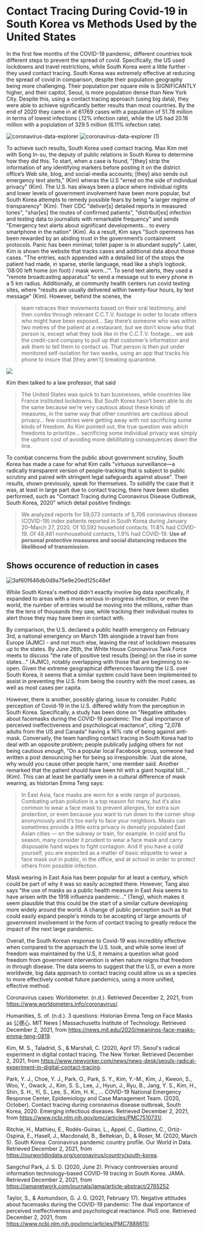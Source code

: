 # Contact Tracing During Covid-19 in South Korea vs Methods Used by the United States
In the first few months of the COVID-19 pandemic, different countries took different steps to prevent the spread of covid. Specifically, the US used lockdowns and travel restrictions, while South Korea went a little further - they used contact tracing. South Korea was extremely effective at reducing the spread of covid in comparison, despite their population geography being more challenging. Their population per square mile is SIGNIFICANTLY higher, and their capitol, Seoul, is more population dense than New York City. Despite this, using a contact tracing approach (using big data), they were able to achieve significantly better results than most countries. By the end of 2020 they came in at 61769 cases with a population of 51.78 million in terms of lowest infections (.12% infection rate), while the US had 20.16 million with a population of 329.5 million (6.11% infection rate).

![coronavirus-data-explorer](https://user-images.githubusercontent.com/65786240/144341023-7560a31c-cf47-4242-b9ae-1a8860865c43.png)
![coronavirus-data-explorer (1)](https://user-images.githubusercontent.com/65786240/144341078-80eb4c2d-f608-4b96-a6fe-e8a9f840f494.png)


To achieve such results, South Korea used contact tracing. Max Kim met with Song In-su, the deputy of public relations in South Korea to determine how they did this. To start, when a case is found, "[they] strip the information of any identifying markers before posting it on the district office’s Web site, blog, and social-media accounts; [they] also sends out emergency text alerts," (Kim) wheras the U.S "erred on the side of individual privacy" (Kim). The U.S. has always been a place where individual rights and lower levels of government involvement have been more popular, but South Korea attempts to remedy possible fears by being "a larger regime of transparency" (Kim). Their CDC "deliver[s] detailed reports in measured tones", "shar[es] the routes of confirmed patients", "distribut[es] infection and testing data to journalists with remarkable frequency" and sends "Emergency text alerts about significant developments... to every smartphone in the nation" (Kim). As a result, Kim says "Such openness has been rewarded by an abiding trust in the government’s containment protocols. Panic has been minimal; toilet paper is in abundant supply". Later, Kim is shown the website that tracks cases and additional data about those cases. "The entries, each appended with a detailed list of the stops the patient had made, in sparse, sterile language, read like a ship’s logbook. '08:00 left home (on foot) / mask worn...'". To send text alerts, they used a "remote broadcasting apparatus" to send a message out to every phone in a 5 km radius. Additionally, at community health centers run covid testing sites, where "results are usually delivered within twenty-four hours, by text message" (Kim). However, behind the scenes, the 

> team retraces their movements based on their oral testimony, and then combs through relevant C.C.T.V. footage in order to locate others who might have been exposed... Say there’s someone who was within two metres of the patient at a restaurant, but we don’t know who that person is, except what they look like in the C.C.T.V. footage... we ask the credit-card company to pull up that customer’s information and ask them to tell them to contact us. That person is then put under monitored self-isolation for two weeks, using an app that tracks his phone to insure that [they aren't] breaking quarantine.

![](https://user-images.githubusercontent.com/65786240/144350843-e50c3400-955b-4676-97c3-8e41c95062b6.png)

Kim then talked to a law professor, that said

>The United States was quick to ban businesses, while countries like France instituted lockdowns. But South Korea hasn’t been able to do the same because we’re very cautious about these kinds of measures, in the same way that other countries are cautious about privacy... few countries were getting away with not sacrificing some kinds of freedom. As Kim pointed out, the true question was which freedoms to prioritize... sacrificing some individual privacy was simply the upfront cost of avoiding more debilitating consequences down the line.

To combat concerns from the public about government scrutiny, South Korea has made a case for what Kim calls "virtuous surveillance—a radically transparent version of people-tracking that is subject to public scrutiny and paired with stringent legal safeguards against abuse". Their results, shown previously, speak for themselves. To solidify the case that it was, at least in large part due to contact tracing, there have been studies performed, such as "Contact Tracing during Coronavirus Disease Outbreak, South Korea, 2020" which detail positive findings:

>We analyzed reports for 59,073 contacts of 5,706 coronavirus disease (COVID-19) index patients reported in South Korea during January 20–March 27, 2020. Of 10,592 household contacts, 11.8% had COVID-19. Of 48,481 nonhousehold contacts, 1.9% had COVID-19. **Use of personal protective measures and social distancing reduces the likelihood of transmission.**

## Shows occurence of reduction in cases

![3af60f646db0d9a75e9e20ed125c48ef](https://user-images.githubusercontent.com/65786240/144351658-9d882450-56fb-481b-8c56-23705b16b6c4.png)

While South Korea's method didn't exactly involve big data specifically, if expanded to areas with a more serious in-progress infection, or even the world, the number of entries would be moving into the millions, rather than the the tens of thousands they saw, while tracking their individual routes to alert those they may have been in contact with.

By comparison, the U.S. declared a public health emergency on February 3rd, a national emergency on March 13th alongisde a travel ban from Europe (AJMC) - and not much else, leaving the rest of lockdown measures up to the states. By June 26th, the White House Coronavirus Task Force meets to discuss "the rate of positive test results [being] on the rise in some states..." (AJMC), notably overlapping with those that are beginning to re-open. Given the extreme geographical differences favoring the U.S. over South Korea, it seems that a similar system could have been implemented to assist in preventing the U.S. from being the country with the most cases, as well as most cases per capita.

However, there is another, possibly glaring, issue to consider. Public perception of Covid-19 in the U.S. differed wildly from the perception in South Korea. Specifically, a study has been done on "Negative attitudes about facemasks during the COVID-19 pandemic: The dual importance of perceived ineffectiveness and psychological reactance", citing "2,078 adults from the US and Canada" having a 16% rate of being against anti-mask. Conversely, the team handling contact tracing in South Korea had to deal with an opposite problem; people publically judging others for not being cautious *enough*, "On a popular local Facebook group, someone had written a post denouncing her for being so irresponsible. 'Just die alone, why would you cause other people harm,' one member said. Another remarked that the patient should have been hit with a giant hospital bill..." (Kim). This can at least be partially seen in a cultural difference of mask wearing, as historian Emma Teng says:

>In East Asia, face masks are worn for a wide range of purposes. Combating urban pollution is a top reason for many, but it’s also common to wear a face mask to prevent allergies, for extra sun protection, or even because you want to run down to the corner shop anonymously and it’s too early to face your neighbors.
>Masks can sometimes provide a little extra privacy in densely populated East Asian cities — on the subway or train, for example. In cold and flu season, many consider it prudent to wear a face mask and carry disposable hand wipes to fight contagion. And if you have a cold yourself, you are expected as a matter of basic etiquette to wear a face mask out in public, in the office, and at school in order to protect others from possible infection.

Mask wearing in East Asia has been popular for at least a century, which could be part of why it was so easily accepted there. However, Tang also says "the use of masks as a public health measure in East Asia seems to have arisen with the 1918 influenza pandemic..." (Teng), which makes it seem plausible that this could be the start of a similar culture developing more widely around the world. A change of public perception such as that could easily expand people's minds to be accepting of large amounts of government involvement in the form of contact tracing to greatly reduce the impact of the next large pandemic.

Overall, the South Korean response to Covid-19 was incredibly effective when compared to the approach the U.S. took, and while some level of freedom was maintained by the U.S, it remains a question what good freedom from government intervention is when nature reigns that freedom in through disease. The data seems to suggest that the U.S, or even a more worldwide, big data approach to contact tracing could allow us as a species to more effectively combat future pandemics, using a more unified, effective method.

Coronavirus cases: Worldometer. (n.d.). Retrieved December 2, 2021, from https://www.worldometers.info/coronavirus/. 

Humanities, S. of. (n.d.). 3 questions: Historian Emma Teng on Face Masks as 公德心. MIT News | Massachusetts Institute of Technology. Retrieved December 2, 2021, from https://news.mit.edu/2020/meanings-face-masks-emma-teng-0819. 

Kim, M. S., Taladrid, S., &amp; Marshall, C. (2020, April 17). Seoul's radical experiment in digital contact tracing. The New Yorker. Retrieved December 2, 2021, from https://www.newyorker.com/news/news-desk/seouls-radical-experiment-in-digital-contact-tracing. 

Park, Y. J., Choe, Y. J., Park, O., Park, S. Y., Kim, Y.-M., Kim, J., Kweon, S., Woo, Y., Gwack, J., Kim, S. S., Lee, J., Hyun, J., Ryu, B., Jang, Y. S., Kim, H., Shin, S. H., Yi, S., Lee, S., Kim, H. K., … COVID-19 National Emergency Response Center, Epidemiology and Case Management Team. (2020, October). Contact tracing during coronavirus disease outbreak, South Korea, 2020. Emerging infectious diseases. Retrieved December 2, 2021, from https://www.ncbi.nlm.nih.gov/pmc/articles/PMC7510731/. 

Ritchie, H., Mathieu, E., Rodés-Guirao, L., Appel, C., Giattino, C., Ortiz-Ospina, E., Hasell, J., Macdonald, B., Beltekian, D., &amp; Roser, M. (2020, March 5). South Korea: Coronavirus pandemic country profile. Our World in Data. Retrieved December 2, 2021, from https://ourworldindata.org/coronavirus/country/south-korea. 

Sangchul Park, J. S. D. (2020, June 2). Privacy controversies around information technology–based COVID-19 tracing in South Korea. JAMA. Retrieved December 2, 2021, from https://jamanetwork.com/journals/jama/article-abstract/2765252. 

Taylor, S., &amp; Asmundson, G. J. G. (2021, February 17). Negative attitudes about facemasks during the COVID-19 pandemic: The dual importance of perceived ineffectiveness and psychological reactance. PloS one. Retrieved December 2, 2021, from https://www.ncbi.nlm.nih.gov/pmc/articles/PMC7888611/. 
